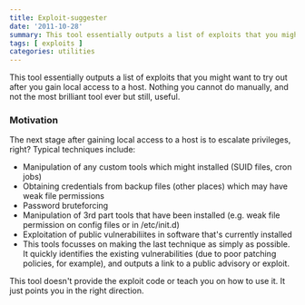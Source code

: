 ```yaml
---
title: Exploit-suggester
date: '2011-10-28'
summary: This tool essentially outputs a list of exploits that you might want to try out after you gain local access to a host. Nothing you cannot do manually, and not the most brilliant tool ever but still, useful.
tags: [ exploits ]
categories: utilities
---
```


This tool essentially outputs a list of exploits that you might want to try out after you gain local access to a host. Nothing you cannot do manually, and not the most brilliant tool ever but still, useful.

### Motivation 

The next stage after gaining local access to a host is to escalate privileges, right? Typical techniques include: 

* Manipulation of any custom tools which might installed (SUID files, cron jobs)
* Obtaining credentials from backup files (other places) which may have weak file permissions
* Password bruteforcing
* Manipulation of 3rd part tools that have been installed (e.g. weak file permission on config files or in /etc/init.d) 
* Exploitation of public vulnerabiliites in software that's currently installed
* This tools focusses on making the last technique as simply as possible. It quickly identifies the existing vulnerabilities (due to poor patching policies, for example), and outputs a link to a public advisory or exploit.

This tool doesn't provide the exploit code or teach you on how to use it.  It just points you in the right direction.
